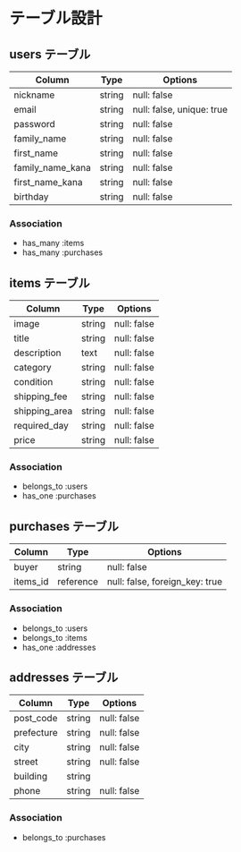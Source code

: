 # テーブル設計

## users テーブル

| Column           | Type   | Options                   |
| ---------------- | ------ | ------------------------- |
| nickname         | string | null: false               |
| email            | string | null: false, unique: true |
| password         | string | null: false               |
| family_name      | string | null: false               |
| first_name       | string | null: false               |
| family_name_kana | string | null: false               |
| first_name_kana  | string | null: false               |
| birthday         | string | null: false               |

### Association

- has_many :items
- has_many :purchases

## items テーブル

| Column        | Type      | Options     |
| ------------- | --------- | ----------- |
| image         | string    | null: false |
| title         | string    | null: false |
| description   | text      | null: false |
| category      | string    | null: false |
| condition     | string    | null: false |
| shipping_fee  | string    | null: false |
| shipping_area | string    | null: false |
| required_day  | string    | null: false |
| price         | string    | null: false |

### Association

- belongs_to :users
- has_one :purchases

## purchases テーブル

| Column    | Type      | Options                        |
| --------- | --------- | ------------------------------ |
| buyer     | string    | null: false                    |
| items_id  | reference | null: false, foreign_key: true |

### Association

- belongs_to :users
- belongs_to :items
- has_one :addresses

## addresses テーブル

| Column     | Type   | Options     |
| ---------- | ------ | ----------- |
| post_code  | string | null: false |
| prefecture | string | null: false |
| city       | string | null: false |
| street     | string | null: false |
| building   | string |             |
| phone      | string | null: false |


### Association

 - belongs_to :purchases
